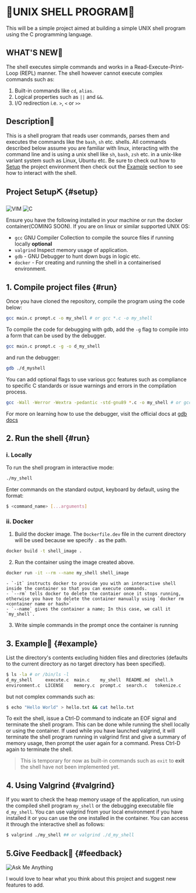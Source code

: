 # 🚀UNIX SHELL PROGRAM🚀

This will be a simple project aimed at building a simple UNIX shell program using the C programming language.


## WHAT'S NEW🚀

The shell executes simple commands and works in a Read-Execute-Print-Loop (REPL) manner.
The shell however cannot execute complex commands such as:
1. Built-in commands like `cd`, `alias`.
2. Logical properties such as `||` and `&&`.
3. I/O redirection i.e. `>`, `<` or `>>`


## Description📜

This is a shell program that reads user commands, parses them and executes the commands like the `bash`, `sh` etc. shells.
All commands described below assume you are familiar with linux, interacting with the command line and is using a unix shell like `sh`, `bash`, `zsh` etc. in a unix-like  variant system such as Linux, Ubuntu etc.
Be sure to check out how to [Setup](#setup) the project environment then check out the [Example](#example) section to see how to interact with the shell.

## Project Setup⛏ {#setup}

![VIM](https://img.shields.io/badge/VIM-%2311AB00.svg?&style=for-the-badge&logo=vim&logoColor=white)
![C](https://img.shields.io/badge/c-%2300599C.svg?style=for-the-badge&logo=c&logoColor=white)

Ensure you have the following installed in your machine or run the docker container(COMING SOON).
If you are on linux or similar supported UNIX OS:
 - `gcc` GNU Compiler Collection to compile the source files if running locally
 **optional**
 - `valgrind` Inspect memory usage of application.
 - `gdb` - GNU Debugger to hunt down bugs in logic etc.
 - `docker` - For creating and running the shell in a containerised environment.


## 1. Compile project files {#run}

Once you have cloned the repository, compile the program using the code below:

```sh
gcc main.c prompt.c -o my_shell # or gcc *.c -o my_shell
```

To compile the code for debugging with gdb, add the `-g` flag to compile into a form that can be used by the debugger.
```sh
gcc main.c prompt.c -g -o d_my_shell
```
and run the debugger:
```sh
gdb ./d_myshell
```
You can add optional flags to use various gcc features such as compliance to specific C standards or issue warnings and errors in the compilation process.
```sh
gcc -Wall -Werror -Wextra -pedantic -std-gnu89 *.c -o my_shell # or gcc <flags> -g -o d_my_shell for debugging as well
```
For more on learning how to use the debugger, visit the official docs at [gdb docs](https://sourceware.org/gdb/current/onlinedocs/gdb.html/)


## 2. Run the shell {#run}
### i. Locally

To run the shell program in interactive mode:
```sh
./my_shell
```
Enter commands on the standard output, keyboard by default, using the format:
```sh
$ <command_name> [...arguments]
```

### ii. Docker

1. Build the docker image. The `Dockerfile.dev` file in the current directory will be used because we specify `.` as the path.
```sh
docker build -t shell_image .
```
2. Run the container using the image created above.
```sh
docker run -it --rm --name my_shell shell_image
```
	- `-it` instructs docker to provide you with an interactive shell inside the container so that you can execute commands.
	- `--rm` tells docker to delete the contaier once it stops running, otherwise you have to delete the container manually using `docker rm <container name or hash>`
	- `--name` gives the container a name; In this case, we call it `my_shell`.
3. Write simple commands in the prompt once the container is running

## 3. Example📝 {#example}
List the directory's contents excluding hidden files and directories (defaults to the current directory as no target directory has been specified). 
```sh
$ ls -la # or /bin/ls -l
d_my_shell     execute.c  main.c    my_shell  README.md  shell.h
environment.c  LICENSE    memory.c  prompt.c  search.c   tokenize.c
```
but not complex commands such as:
```sh
$ echo "Hello World" > hello.txt && cat hello.txt
```
To exit the shell, issue a Ctrl-D command to indicate an EOF signal and terminate the shell program. This can be done while running the shell locally or using the container.
If used while you have launched valgrind, it will terminate the shell program running in valgrind first and give a summary of memory usage, then prompt the user again for a command. Press Ctrl-D again to terminate the shell.
> This is temporary for now as built-in commands such as `exit` to **exit** the shell have not been implemented yet.

## 4. Using Valgrind {#valgrind}

If you want to check the heap memory usage of the application, run using the compiled shell program `my_shell` or the debugging executable file `d_my_shell`.
You can use valgrind from your local environment if you have installed it or you can use the one installed in the container. You can access it through the interactive shell as follows:
```sh
$ valgrind ./my_shell ## or valgrind ./d_my_shell
```

## 5.Give Feedback🔄 {#feedback}

![Ask Me Anything](https://img.shields.io/badge/Ask%20me-anything-1abc9c.svg)

I would love to hear what you think about this project and suggest new features to add.

